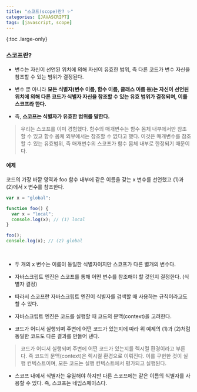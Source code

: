 ```yaml
---
title: "스코프(scope)란? ✨"
categories: [JAVASCRIPT]
tags: [javascript, scope]
---
```


{:toc .large-only}

### 스코프란?

- 변수는 자신이 선언된 위치에 의해 자신이 유효한 범위, 즉 다른 코드가 변수 자신을 참조할 수 있는 범위가 결정된다.

- 변수 뿐 아니라 **모든 식별자(변수 이름, 함수 이름, 클래스 이름 등)는 자신이 선언된 위치에 의해 다른 코드가 식별자 자신을 참조할 수 있는 유효 범위가 결정되며, 이를 스코프라 한다.**

- 즉, **스코프는 식별자가 유효한 범위를 말한다.**

> 우리는 스코프를 이미 경험했다. 함수의 매개변수는 함수 몸체 내부에서만 참조할 수 있고 함수 몸체 외부에서는 참조할 수 없다고 했다. 이것은 매개변수를 참조할 수 있는 유효범위, 즉 매개변수의 스코프가 함수 몸체 내부로 한정되기 때문이다.

#### 예제

코드의 가장 바깥 영역과 foo 함수 내부에 같은 이름을 갖는 x 변수를 선언했고 (1)과 (2)에서 x 변수를 참조한다.

```js
var x = "global";

function foo() {
  var x = "local";
  console.log(x); // (1) local
}

foo();
console.log(x); // (2) global
```

<br/>

- 두 개의 x 변수는 이름이 동일한 식별자이지만 스코프가 다른 별개의 변수다.

- 자바스크립트 엔진은 스코프를 통해 어떤 변수를 참조해야 할 것인지 결정한다. (식별자 결정)

- 따라서 스코프란 자바스크립트 엔진이 식별자를 검색할 때 사용하는 규칙이라고도 할 수 있다.

- 자바스크립트 엔진은 코드를 실행할 때 코드의 문맥(context)을 고려한다.

- 코드가 어디서 실행되며 주변에 어떤 코드가 있는지에 따라 위 예제의 (1)과 (2)처럼 동일한 코드도 다른 결과를 만들어 낸다.

> 코드가 어디서 실행되며 주변에 어떤 코드가 있는지를 렉시컬 환경이라고 부른다. 즉 코드의 문맥(context)은 렉시컬 환경으로 이뤄진다. 이를 구현한 것이 실행 컨텍스트이며, 모든 코드는 실행 컨텍스트에서 평가되고 실행된다.

- 스코프 내에서 식별자는 유일해야 하지만 다른 스코프에는 같은 이름의 식별자를 사용할 수 있다. 즉, 스코프는 네임스페이스다.
